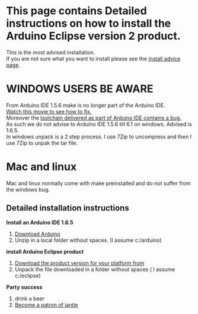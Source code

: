 This page contains Detailed instructions on how to install the Arduino Eclipse version 2 product.
===

This is the most advised installation.  
If you are not sure what you want to install please see the 
[install advice page]("install_advice.shtml").

WINDOWS USERS BE AWARE
====
From Arduino IDE 1.5.6 make is no longer part of the Arduino IDE.  
[Watch this movie to see how to fix.](https://www.youtube.com/watch?v=cspLbTqBi7k)  
Moreover the [toolchain delivered as part of Arduino IDE contains a bug.](https://github.com/arduino/Arduino/issues/2422)    
As such we do not advise to Arduino IDE 1.5.6 till 6.1 on windows.  Advised is 1.6.5.  
In windows unpack is a 2 step process. I use 7Zip to uncompress and then I use 7Zip to unpak the tar file.

Mac and linux
====
Mac and linux normally come with make preinstalled and do not suffer from the windows bug.

Detailed installation instructions
-----
 **Install an Arduino IDE 1.6.5**
 
 1. [Download Arduino ](http://arduino.cc/en/Main/Software)
 2. Unzip in a local folder without spaces. (I assume c:/arduino)
 
**install Arduino Eclipse product**

 1. [Download the product version for your platform from ](http://eclipse.baeyens.it/download.php) 
 2. Unpack the file downloaded in a folder without spaces ( I assume c:/eclipse) 
  

 
 **Party success**
 
 1. drink a beer
 2. [Become a patron of jantje](http://eclipse.baeyens.it/donate.html "thanks")
    

